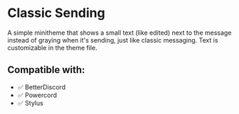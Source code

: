 # Classic Sending

A simple minitheme that shows a small text (like edited) next to the message instead of graying when it's sending, just like classic messaging. Text is customizable in the theme file.

## Compatible with:

- ✅ BetterDiscord
- ✅ Powercord
- ✅ Stylus
